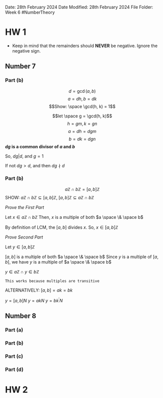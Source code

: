 Date: 28th February 2024
Date Modified: 28th February 2024
File Folder: Week 6
#NumberTheory

# HW 1

- Keep in mind that the remainders should **NEVER** be negative. Ignore the negative sign.

## Number 7
###  Part (b)

$$d = \gcd(a,b)$$
$$a = dh, b = dk$$
$$Show: \space \gcd(h, k) = 1$$

$$let \space g = \gcd(h, k)$$
$$h = gm, k = gn$$
$$a = dh = dgm$$
$$b = dk=dgn$$
**$dg$ is a common divisor of $a$ and $b$**

So, $dg |d$, and $g = 1$

If not $dg > d$, and then $dg \nmid d$

### Part (b)

$$a \mathbb{Z} \cap b \mathbb{Z} = [a,b]\mathbb{Z}$$
SHOW: $a \mathbb{Z}  \cap b \mathbb{Z} \subseteq [a,b] \mathbb{Z}$, $[a,b] \mathbb{Z} \subseteq a \mathbb{Z} \cap b \mathbb{Z}$

*Prove the First Part*

Let $x \in a \mathbb{Z} \cap b \mathbb{Z}$
Then, $x$ is a multiple of both $a \space \& \space b$

By definition of LCM, the $[a, b]$ divides $x$.
So, $x \in [a, b] \mathbb{Z}$

*Prove Second Part*

Let $y \in [a, b] \mathbb{Z}$

$[a,b]$ is a multiple of both $a \space \& \space b$
Since $y$ is a multiple of $[a, b]$, we have $y$ is a multiple of $a \space \& \space b$

$y \in a\mathbb{Z} \cap y \in b\mathbb{Z}$

```ad-important
This works because multiples are transitive
```
 ALTERNATIVELY:
$[a, b] = ak = bk$

$y = [a, b] N$
$y = akN$
$y=bk^\prime N$

## Number 8

### Part (a)

### Part (b)

### Part (c)

### Part (d)

# HW 2

